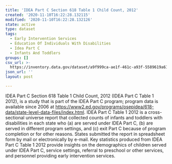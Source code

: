 ```yaml
---
title: 'IDEA Part C Section 618 Table 1 Child Count, 2012'
created: '2020-11-10T16:22:28.132115'
modified: '2020-11-10T16:22:28.132126'
state: active
type: dataset
tags:
  - Early Intervention Services
  - Education Of Individuals With Disabilities
  - Idea Part C
  - Infants And Toddlers
groups: []
csv_url: >-
  https://inventory.data.gov/dataset/a9f999ca-ae1f-461c-a93f-5589619a6152/resource/17ffb2aa-9cec-4af6-9aff-49195f4025f6/download/userssharedsdf2012ideapartcchildcountsettings.csv
json_url: ''
layout: post

---
```

IDEA Part C Section 618 Table 1 Child Count, 2012 (IDEA Part C Table 1 2012), is a study that is part of the IDEA Part C program; program data is available since 2006 at <https://www2.ed.gov/programs/osepidea/618-data/state-level-data-files/index.html>. IDEA Part C Table 1 2012 is a cross-sectional universe report that collected counts of infants and toddlers with disabilities in each state who (a) are served under IDEA Part C, (b) are served in different program settings, and (c) exit Part C because of program completion or for other reasons. States submitted the report in spreadsheet form by mail or electronically by e-mail. Key statistics produced from IDEA Part C Table 1 2012 provide insights on the demographics of children served under IDEA Part C, service settings, referral to preschool or other services, and personnel providing early intervention services.

